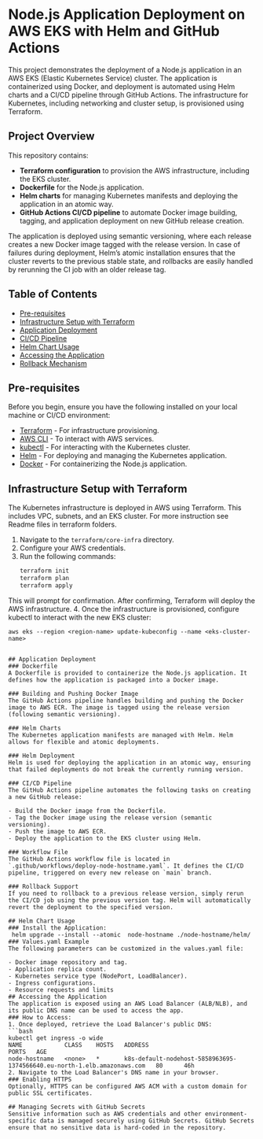 # Node.js Application Deployment on AWS EKS with Helm and GitHub Actions

This project demonstrates the deployment of a Node.js application in an AWS EKS (Elastic Kubernetes Service) cluster. The application is containerized using Docker, and deployment is automated using Helm charts and a CI/CD pipeline through GitHub Actions. The infrastructure for Kubernetes, including networking and cluster setup, is provisioned using Terraform.

## Project Overview

This repository contains:
- **Terraform configuration** to provision the AWS infrastructure, including the EKS cluster.
- **Dockerfile** for the Node.js application.
- **Helm charts** for managing Kubernetes manifests and deploying the application in an atomic way.
- **GitHub Actions CI/CD pipeline** to automate Docker image building, tagging, and application deployment on new GitHub release creation.

The application is deployed using semantic versioning, where each release creates a new Docker image tagged with the release version. In case of failures during deployment, Helm’s atomic installation ensures that the cluster reverts to the previous stable state, and rollbacks are easily handled by rerunning the CI job with an older release tag.

## Table of Contents
- [Pre-requisites](#pre-requisites)
- [Infrastructure Setup with Terraform](#infrastructure-setup-with-terraform)
- [Application Deployment](#application-deployment)
- [CI/CD Pipeline](#cicd-pipeline)
- [Helm Chart Usage](#helm-chart-usage)
- [Accessing the Application](#accessing-the-application)
- [Rollback Mechanism](#rollback-mechanism)

## Pre-requisites

Before you begin, ensure you have the following installed on your local machine or CI/CD environment:

- [Terraform](https://www.terraform.io/downloads.html) - For infrastructure provisioning.
- [AWS CLI](https://aws.amazon.com/cli/) - To interact with AWS services.
- [kubectl](https://kubernetes.io/docs/tasks/tools/install-kubectl/) - For interacting with the Kubernetes cluster.
- [Helm](https://helm.sh/docs/intro/install/) - For deploying and managing the Kubernetes application.
- [Docker](https://docs.docker.com/get-docker/) - For containerizing the Node.js application.

## Infrastructure Setup with Terraform

The Kubernetes infrastructure is deployed in AWS using Terraform. This includes VPC, subnets, and an EKS cluster. For more instruction see Readme files in terraform folders.

1. Navigate to the `terraform/core-infra` directory.
2. Configure your AWS credentials.
3. Run the following commands:
   ```bash
   terraform init
   terraform plan
   terraform apply
This will prompt for confirmation. After confirming, Terraform will deploy the AWS infrastructure.
4. Once the infrastructure is provisioned, configure kubectl to interact with the new EKS cluster:
   ```
   aws eks --region <region-name> update-kubeconfig --name <eks-cluster-name>


## Application Deployment
### Dockerfile
A Dockerfile is provided to containerize the Node.js application. It defines how the application is packaged into a Docker image.

### Building and Pushing Docker Image
The GitHub Actions pipeline handles building and pushing the Docker image to AWS ECR. The image is tagged using the release version (following semantic versioning).

### Helm Charts
The Kubernetes application manifests are managed with Helm. Helm allows for flexible and atomic deployments.

### Helm Deployment
Helm is used for deploying the application in an atomic way, ensuring that failed deployments do not break the currently running version.

### CI/CD Pipeline
The GitHub Actions pipeline automates the following tasks on creating a new GitHub release:

- Build the Docker image from the Dockerfile.
- Tag the Docker image using the release version (semantic versioning).
- Push the image to AWS ECR.
- Deploy the application to the EKS cluster using Helm.

### Workflow File
The GitHub Actions workflow file is located in `.github/workflows/deploy-node-hostname.yaml`. It defines the CI/CD pipeline, triggered on every new release on `main` branch.

### Rollback Support
If you need to rollback to a previous release version, simply rerun the CI/CD job using the previous version tag. Helm will automatically revert the deployment to the specified version.

## Helm Chart Usage
### Install the Application:
    helm upgrade --install --atomic  node-hostname ./node-hostname/helm/
### Values.yaml Example
The following parameters can be customized in the values.yaml file:

- Docker image repository and tag.
- Application replica count.
- Kubernetes service type (NodePort, LoadBalancer).
- Ingress configurations.
- Resource requests and limits
## Accessing the Application
The application is exposed using an AWS Load Balancer (ALB/NLB), and its public DNS name can be used to access the app.
### How to Access:
1. Once deployed, retrieve the Load Balancer's public DNS:
   ```bash
   kubectl get ingress -o wide
   NAME            CLASS    HOSTS   ADDRESS                                                                   PORTS   AGE
   node-hostname   <none>   *       k8s-default-nodehost-5858963695-1374566640.eu-north-1.elb.amazonaws.com   80      46h
2. Navigate to the Load Balancer's DNS name in your browser.
### Enabling HTTPS
Optionally, HTTPS can be configured AWS ACM with a custom domain for public SSL certificates.

## Managing Secrets with GitHub Secrets
Sensitive information such as AWS credentials and other environment-specific data is managed securely using GitHub Secrets. GitHub Secrets ensure that no sensitive data is hard-coded in the repository.